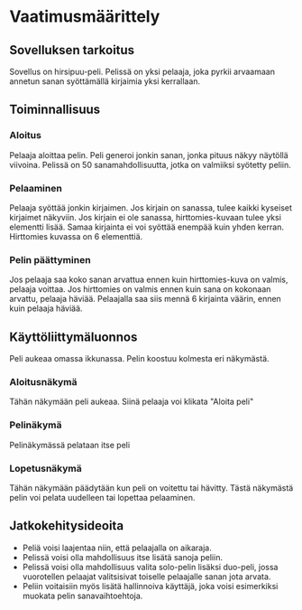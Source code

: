 # Vaatimusmäärittely

## Sovelluksen tarkoitus

Sovellus on hirsipuu-peli. Pelissä on yksi pelaaja, joka pyrkii arvaamaan annetun sanan syöttämällä kirjaimia yksi kerrallaan. 


## Toiminnallisuus

### Aloitus

Pelaaja aloittaa pelin. Peli generoi jonkin sanan, jonka pituus näkyy näytöllä viivoina. Pelissä on 50 sanamahdollisuutta, jotka on valmiiksi syötetty peliin. 

### Pelaaminen
Pelaaja syöttää jonkin kirjaimen. Jos kirjain on sanassa, tulee kaikki kyseiset kirjaimet näkyviin. Jos kirjain ei ole sanassa, hirttomies-kuvaan tulee yksi elementti lisää.
Samaa kirjainta ei voi syöttää enempää kuin yhden kerran. Hirttomies kuvassa on 6 elementtiä. 

### Pelin päättyminen
Jos pelaaja saa koko sanan arvattua ennen kuin hirttomies-kuva on valmis, pelaaja voittaa. Jos hirttomies on valmis ennen kuin sana on kokonaan arvattu, pelaaja häviää. 
Pelaajalla saa siis mennä 6 kirjainta väärin, ennen kuin pelaaja häviää. 

## Käyttöliittymäluonnos

Peli aukeaa omassa ikkunassa. Pelin koostuu kolmesta eri näkymästä. 

### Aloitusnäkymä
Tähän näkymään peli aukeaa. Siinä pelaaja voi klikata "Aloita peli"

### Pelinäkymä
Pelinäkymässä pelataan itse peli

### Lopetusnäkymä
Tähän näkymään päädytään kun peli on voitettu tai hävitty. Tästä näkymästä pelin voi pelata uudelleen tai lopettaa pelaaminen. 


## Jatkokehitysideoita
- Peliä voisi laajentaa niin, että pelaajalla on aikaraja. 
- Pelissä voisi olla mahdollisuus itse lisätä sanoja peliin. 
- Pelissä voisi olla mahdollisuus valita solo-pelin lisäksi duo-peli, jossa vuorotellen pelaajat valitsisivat toiselle pelaajalle sanan jota arvata. 
- Peliin voitaisiin myös lisätä hallinnoiva käyttäjä, joka voisi esimerkiksi muokata pelin sanavaihtoehtoja. 


